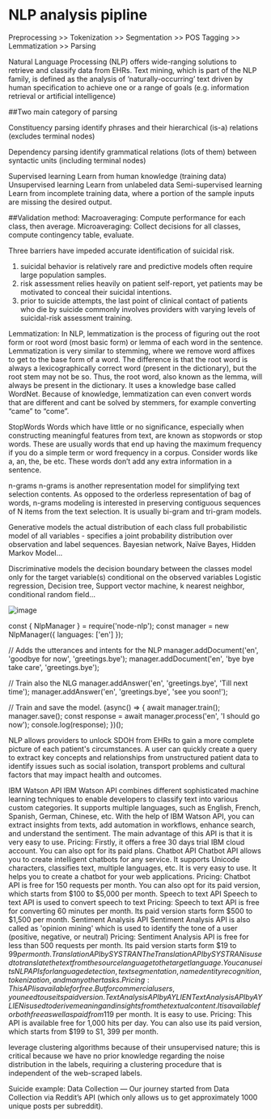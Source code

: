 # NLP analysis pipline

Preprocessing >> Tokenization >> Segmentation >> POS Tagging >> Lemmatization >> Parsing

Natural Language Processing (NLP) offers wide-ranging solutions to retrieve and classify data from EHRs. Text mining, which is part of the NLP family, is defined as the analysis of ‘naturally-occurring’ text driven by human specification to achieve one or a range of goals (e.g. information retrieval or artificial intelligence)

##Two main category of parsing

Constituency parsing
identify phrases and their hierarchical (is-a) relations (excludes terminal nodes)

Dependency parsing
identify grammatical relations (lots of them) between syntactic units (including terminal nodes)

Supervised learning
Learn from human knowledge (training data)
Unsupervised learning
Learn from unlabeled data
Semi-supervised learning
Learn from incomplete training data, where a portion of the sample inputs are missing the desired output.


##Validation method:
Macroaveraging: Compute performance for each class, then average.
Microaveraging: Collect decisions for all classes, compute contingency table, evaluate.


Three barriers have impeded accurate identification of suicidal risk. 
1. suicidal behavior is relatively rare and predictive models often require large population samples.
2. risk assessment relies heavily on patient self-report, yet patients may be motivated to conceal their suicidal intentions. 
3. prior to suicide attempts, the last point of clinical contact of patients who die by suicide commonly involves providers with varying levels of suicidal-risk assessment training.

Lemmatization:
In NLP, lemmatization is the process of figuring out the root form or root word (most basic form) or lemma of each word in the sentence. Lemmatization is very similar to stemming, where we remove word affixes to get to the base form of a word. The difference is that the root word is always a lexicographically correct word (present in the dictionary), but the root stem may not be so. Thus, the root word, also known as the lemma, will always be present in the dictionary. It uses a knowledge base called WordNet. Because of knowledge, lemmatization can even convert words that are different and cant be solved by stemmers, for example converting “came” to “come”.

StopWords
Words which have little or no significance, especially when constructing meaningful features from text, are known as stopwords or stop words. These are usually words that end up having the maximum frequency if you do a simple term or word frequency in a corpus. Consider words like a, an, the, be etc. These words don’t add any extra information in a sentence.

n-grams
n-grams is another representation model for simplifying text selection contents. As opposed to the orderless representation of bag of words, n-grams modeling is interested in preserving contiguous sequences of N items from the text selection. It is usually bi-gram and tri-gram models.

Generative
models the actual distribution of each class
full probabilistic model of all variables - specifies a joint probability distribution over observation and label sequences. 
Bayesian network, Naïve Bayes, Hidden Markov Model…

Discriminative
models the decision boundary between the classes
model only for the target variable(s) conditional on the observed variables
Logistic regression, Decision tree, Support vector machine, k nearest neighbor, conditional random field…

![image](https://user-images.githubusercontent.com/49884281/119600356-e34a6a80-bdb4-11eb-88f7-b3fdb5546796.png)


const { NlpManager } = require('node-nlp');
const manager = new NlpManager({ languages: ['en'] });

// Adds the utterances and intents for the NLP
manager.addDocument('en', 'goodbye for now', 'greetings.bye');
manager.addDocument('en', 'bye bye take care', 'greetings.bye');

// Train also the NLG
manager.addAnswer('en', 'greetings.bye', 'Till next time');
manager.addAnswer('en', 'greetings.bye', 'see you soon!');

// Train and save the model.
(async() => {
    await manager.train();
    manager.save();
    const response = await manager.process('en', 'I should go now');
    console.log(response);
})();

NLP allows providers to unlock SDOH from EHRs to gain a more complete picture of each patient's circumstances. A user can quickly create a query to extract key concepts and relationships from unstructured patient data to identify issues such as social isolation, transport problems and cultural factors that may impact health and outcomes.

IBM Watson API
IBM Watson API combines different sophisticated machine learning techniques to enable developers to classify text into various custom categories. It supports multiple languages, such as English, French, Spanish, German, Chinese, etc. With the help of IBM Watson API, you can extract insights from texts, add automation in workflows, enhance search, and understand the sentiment. The main advantage of this API is that it is very easy to use.
Pricing: Firstly, it offers a free 30 days trial IBM cloud account. You can also opt for its paid plans.
Chatbot API
Chatbot API allows you to create intelligent chatbots for any service. It supports Unicode characters, classifies text, multiple languages, etc. It is very easy to use. It helps you to create a chatbot for your web applications.
Pricing: Chatbot API is free for 150 requests per month. You can also opt for its paid version, which starts from $100 to $5,000 per month.
Speech to text API
Speech to text API is used to convert speech to text
Pricing: Speech to text API is free for converting 60 minutes per month. Its paid version starts form $500 to $1,500 per month.
Sentiment Analysis API
Sentiment Analysis API is also called as 'opinion mining' which is used to identify the tone of a user (positive, negative, or neutral)
Pricing: Sentiment Analysis API is free for less than 500 requests per month. Its paid version starts form $19 to $99 per month.
Translation API by SYSTRAN
The Translation API by SYSTRAN is used to translate the text from the source language to the target language. You can use its NLP APIs for language detection, text segmentation, named entity recognition, tokenization, and many other tasks.
Pricing: This API is available for free. But for commercial users, you need to use its paid version.
Text Analysis API by AYLIEN
Text Analysis API by AYLIEN is used to derive meaning and insights from the textual content. It is available for both free as well as paid from$119 per month. It is easy to use.
Pricing: This API is available free for 1,000 hits per day. You can also use its paid version, which starts from $199 to S1, 399 per month.

leverage clustering algorithms because of their unsupervised nature; this is critical because we have no prior knowledge regarding the noise distribution in the labels, requiring a clustering procedure that is independent of the web-scraped labels.

Suicide example: Data Collection — Our journey started from Data Collection via Reddit’s API (which only allows us to get approximately 1000 unique posts per subreddit).
